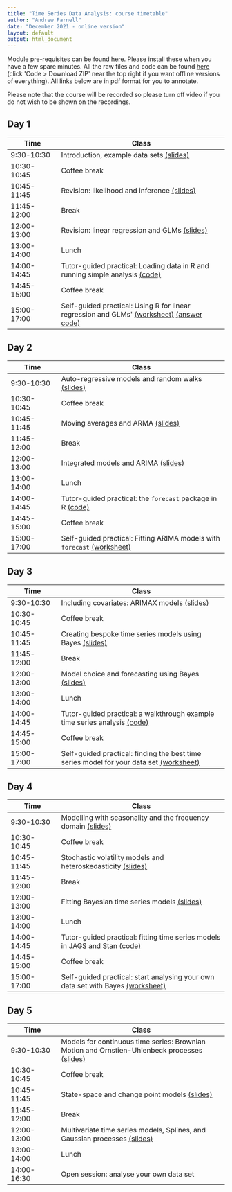 ```yaml
---
title: "Time Series Data Analysis: course timetable"
author: "Andrew Parnell"
date: "December 2021 - online version"
layout: default
output: html_document
---
```


Module pre-requisites can be found
[here](https://andrewcparnell.github.io/TSDA/prerequisites.html). Please install these when you have a few spare minutes. All the raw files and code can be found [here](https://www.github.com/andrewcparnell/TSDA) (click 'Code > Download ZIP' near the top right if you want offline versions of everything). All links below are in pdf format for you to annotate. 

Please note that the course will be recorded so please turn off video if you do not wish to be shown on the recordings. 

## Day 1

<span style="display: inline-block; width:100px">Time</span> | Class
--------------- | ----------------------------------------------------
9:30-10:30 | Introduction, example data sets [(slides)](https://andrewcparnell.github.io/TSDA/slides/day_1/class_1_intro.pdf)
10:30-10:45 | Coffee break
10:45-11:45 | Revision: likelihood and inference [(slides)](https://andrewcparnell.github.io/TSDA/slides/day_1/class_2_inference.pdf)
11:45-12:00 | Break 
12:00-13:00 | Revision: linear regression and GLMs [(slides)](https://andrewcparnell.github.io/TSDA/slides/day_1/class_3_glms.pdf)
13:00-14:00 | Lunch
14:00-14:45 | Tutor-guided practical: Loading data in R and running simple analysis [(code)](https://andrewcparnell.github.io/TSDA/practicals/tutor_1_R_basics.R)
14:45-15:00 | Coffee break
15:00-17:00 | Self-guided practical: Using R for linear regression and GLMs' [(worksheet)](https://andrewcparnell.github.io/TSDA/practicals/prac_1_example_data.pdf) [(answer code)](https://andrewcparnell.github.io/TSDA/practicals/prac_1_answers.R)

## Day 2

<span style="display: inline-block; width:100px">Time</span>  | Class
--------------- | ----------------------------------------------------
9:30-10:30 | Auto-regressive models and random walks [(slides)](https://andrewcparnell.github.io/TSDA/slides/day_2/class_1_AR.pdf)
10:30-10:45 | Coffee break
10:45-11:45 | Moving averages and ARMA [(slides)](https://andrewcparnell.github.io/TSDA/slides/day_2/class_2_ARMA.pdf)
11:45-12:00 | Break 
12:00-13:00 | Integrated models and ARIMA [(slides)](https://andrewcparnell.github.io/TSDA/slides/day_2/class_3_ARIMA.pdf)
13:00-14:00 | Lunch
14:00-14:45 | Tutor-guided practical: the `forecast` package in R [(code)](https://andrewcparnell.github.io/TSDA/practicals/tutor_2_forecast.R)
14:45-15:00 | Coffee break
15:00-17:00 | Self-guided practical: Fitting ARIMA models with `forecast` [(worksheet)](https://andrewcparnell.github.io/TSDA/practicals/prac_2_ARIMA.pdf)

## Day 3

<span style="display: inline-block; width:100px">Time</span>  | Class
--------------- | ----------------------------------------------------
9:30-10:30 | Including covariates: ARIMAX models [(slides)](https://andrewcparnell.github.io/TSDA/slides/day_3/class_1_ARIMAX.pdf)
10:30-10:45 | Coffee break
10:45-11:45 | Creating bespoke time series models using Bayes [(slides)](https://andrewcparnell.github.io/TSDA/slides/day_3/class_2_Bayes.pdf)
11:45-12:00 | Break 
12:00-13:00 | Model choice and forecasting using Bayes [(slides)](https://andrewcparnell.github.io/TSDA/slides/day_3/class_3_model_choice.pdf)
13:00-14:00 | Lunch
14:00-14:45 | Tutor-guided practical: a walkthrough example time series analysis [(code)](https://andrewcparnell.github.io/TSDA/practicals/tutor_3_walkthrough.R)
14:45-15:00 | Coffee break
15:00-17:00 | Self-guided practical: finding the best time series model for your data set [(worksheet)](https://andrewcparnell.github.io/TSDA/practicals/prac_3_your_data.pdf)

## Day 4

<span style="display: inline-block; width:100px">Time</span>  | Class
--------------- | ----------------------------------------------------
9:30-10:30 | Modelling with seasonality and the frequency domain [(slides)](https://andrewcparnell.github.io/TSDA/slides/day_4/class_1_seasonality.pdf) 
10:30-10:45 | Coffee break
10:45-11:45 | Stochastic volatility models and heteroskedasticity [(slides)](https://andrewcparnell.github.io/TSDA/slides/day_4/class_2_svm.pdf)
11:45-12:00 | Break 
12:00-13:00 | Fitting Bayesian time series models [(slides)](https://andrewcparnell.github.io/TSDA/slides/day_4/class_3_Bayes_fit.pdf)
13:00-14:00 | Lunch
14:00-14:45 | Tutor-guided practical: fitting time series models in JAGS and Stan [(code)](https://andrewcparnell.github.io/TSDA/practicals/tutor_4_JAGS.R)
14:45-15:00 | Coffee break
15:00-17:00 | Self-guided practical: start analysing your own data set with Bayes [(worksheet)](https://andrewcparnell.github.io/TSDA/practicals/prac_4_your_data_2.pdf)

## Day 5

<span style="display: inline-block; width:100px">Time</span>  | Class
--------------- | ----------------------------------------------------
9:30-10:30 | Models for continuous time series: Brownian Motion and Ornstien-Uhlenbeck processes [(slides)](https://andrewcparnell.github.io/TSDA/slides/day_5/class_1_BM.pdf)
10:30-10:45 | Coffee break
10:45-11:45 | State-space and change point models [(slides)](https://andrewcparnell.github.io/TSDA/slides/day_5/class_2_change_point.pdf)
11:45-12:00 | Break 
12:00-13:00 | Multivariate time series models, Splines, and Gaussian processes [(slides)](https://andrewcparnell.github.io/TSDA/slides/day_5/class_3_multivariate.pdf)
13:00-14:00 | Lunch
14:00-16:30 | Open session: analyse your own data set 
